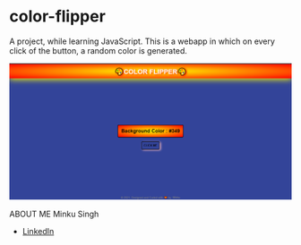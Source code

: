 # color-flipper
A project, while learning JavaScript.
This is a webapp in which on every click of the button, a random color is generated.

![webpage-ss](images/webpage-ss.png)

ABOUT ME
Minku Singh
 - [LinkedIn](https://www.linkedin.com/in/minku-singh-2943a51a5/)